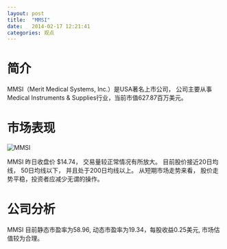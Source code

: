 ```yaml
---
layout: post
title:  "MMSI"
date:   2014-02-17 12:21:41
categories: 观点
---
```


# 简介
MMSI（Merit Medical Systems, Inc.）是USA著名上市公司，
公司主要从事Medical Instruments & Supplies行业，当前市值627.87百万美元。

# 市场表现

![MMSI](http://finviz.com/chart.ashx?t=MMSI&ty=c&ta=1&p=d&s=l)

MMSI 昨日收盘价 $14.74，
交易量较正常情况有所放大。
目前股价接近20日均线，
50日均线以下，
并且处于200日均线以上。
从短期市场走势来看，
股价走势平稳，投资者应减少无谓的操作。

# 公司分析
MMSI 目前静态市盈率为58.96, 动态市盈率为19.34，每股收益0.25美元,
市场估值较为合理。
